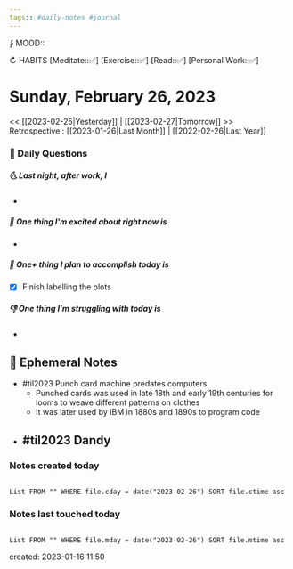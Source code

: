 ```yaml
---
tags:: #daily-notes #journal
---
```


⨑ MOOD::

↻ HABITS
[Meditate::✅]
[Exercise::✅]
[Read::✅]
[Personal Work::✅]

# Sunday, February 26, 2023

<< [[2023-02-25|Yesterday]] | [[2023-02-27|Tomorrow]] >>
Retrospective:: [[2023-01-26|Last Month]] | [[2022-02-26|Last Year]]

### 📅 Daily Questions

##### 🌜 Last night, after work, I

-

##### 🙌 One thing I'm excited about right now is

-

##### 🚀 One+ thing I plan to accomplish today is

- [x] Finish labelling the plots

##### 👎 One thing I'm struggling with today is

-

## 📝 Ephemeral Notes

- #til2023 Punch card machine predates computers
	- Punched cards was used in late 18th and early 19th centuries for looms to weave different patterns on clothes
	- It was later used by IBM in 1880s and 1890s to program code
- #til2023 Dandy
	- 

### Notes created today

```dataview

List FROM "" WHERE file.cday = date("2023-02-26") SORT file.ctime asc

```

### Notes last touched today

```dataview

List FROM "" WHERE file.mday = date("2023-02-26") SORT file.mtime asc

```

created: 2023-01-16 11:50
